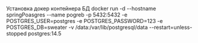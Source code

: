 Установка докер контейнера БД 
docker run -d --hostname springPoasgres --name pogreb -p 5432:5432 -e POSTGRES_USER=postgres -e POSTGRES_PASSWORD=123 -e POSTGRES_DB=sweater -v /data:/var/lib/postgresql/data --restart=unless-stopped postgres:14.5
